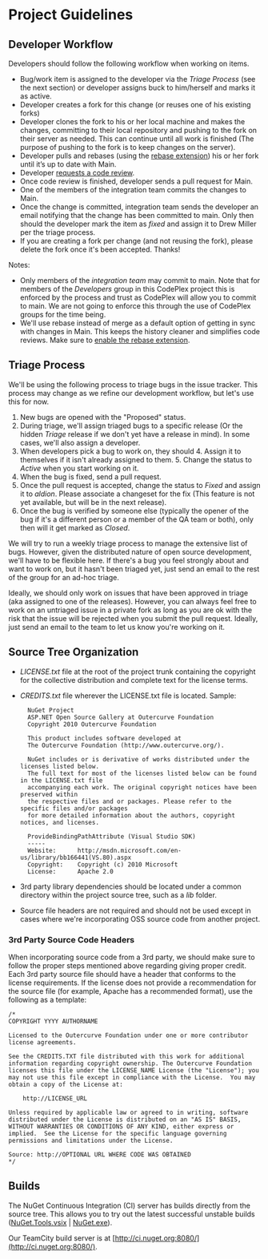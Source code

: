 ﻿# Project Guidelines

## Developer Workflow

Developers should follow the following workflow when working on items.

* Bug/work item is assigned to the developer via the *Triage Process* (see the next section) or developer assigns buck to him/herself and marks it as active. 
* Developer creates a fork for this change (or reuses one of his existing forks) 
* Developer clones the fork to his or her local machine and makes the changes, committing to their local repository and pushing to the fork on their server as needed. This can continue until all work is finished (The purpose of pushing to the fork is to keep changes on the server). 
* Developer pulls and rebases (using the <a title="Rebase Extension" href="http://hgtip.com/tips/advanced/2010-02-11-merging-mq-patches-with-rebase/">rebase extension</a>) his or her fork until it&rsquo;s up to date with Main. 
* Developer [requests a code review](Code-Reviews). 
* Once code review is finished, developer sends a pull request for Main. 
* One of the members of the integration team commits the changes to Main. 
* Once the change is committed, integration team sends the developer an email notifying that the change has been committed to main. 
Only then should the developer mark the item as *fixed* and assign it to Drew Miller per the triage process. 
* If you are creating a fork per change (and not reusing the fork), please delete the fork once it's been accepted. Thanks! 

Notes:

* Only members of the *integration team* may commit to main. Note that for members of the *Developers* group in this 
CodePlex project this is enforced by the process and trust as CodePlex will allow you to commit to main. We are not going to 
enforce this through the use of CodePlex groups for the time being. 
* We'll use rebase instead of merge as a default option of getting in sync with changes in Main. This keeps the history 
cleaner and simplifies code reviews. Make sure to 
<a title="Enable the rebase extension" href="http://hgtip.com/tips/advanced/2010-02-11-merging-mq-patches-with-rebase/">enable 
the rebase extension</a>. 

## Triage Process

We'll be using the following process to triage bugs in the issue tracker. This process may change as we refine our development workflow, but let's use this for now.

1. New bugs are opened with the "Proposed" status. 
2. During triage, we'll assign triaged bugs to a specific release (Or the hidden *Triage* release if we don't yet have a release in mind). In some cases, we'll also assign a developer. 
3. When developers pick a bug to work on, they should
    4. Assign it to themselves if it isn't already assigned to them. 
    5. Change the status to *Active* when you start working on it. 
1. When the bug is fixed, send a pull request. 
2. Once the pull request is accepted, change the status to *Fixed* and assign it to *aldion*. Please associate a changeset for the fix (This feature is not yet available, but will be in the next release).&nbsp; 
3. Once the bug is verified by someone else (typically the opener of the bug if it's a different person 
or a member of the QA team or both), only then will it get marked as *Closed*.

We will try to run a weekly triage process to manage the extensive list of bugs. 
However, given the distributed nature of open source development, we'll have to be flexible here. 
If there's a bug you feel strongly about and want to work on, but it hasn't been triaged yet, 
just send an email to the rest of the group for an ad-hoc triage.

Ideally, we should only work on issues that have been approved in triage (aka assigned to one of the releases). 
However, you can always feel free to work on an untriaged issue in a private fork as long as you are ok with the risk 
that the issue will be rejected when you submit the pull request. Ideally, 
just send an email to the team to let us know you're working on it.

## Source Tree Organization

* *LICENSE.txt* file at the root of the project trunk containing the copyright for the collective distribution and complete text for the license terms. 
* *CREDITS.txt* file wherever the LICENSE.txt file is located. Sample:

        NuGet Project
        ASP.NET Open Source Gallery at Outercurve Foundation
        Copyright 2010 Outercurve Foundation

        This product includes software developed at
        The Outercurve Foundation (http://www.outercurve.org/).

        NuGet includes or is derivative of works distributed under the licenses listed below. 
        The full text for most of the licenses listed below can be found in the LICENSE.txt file 
        accompanying each work. The original copyright notices have been preserved within 
        the respective files and or packages. Please refer to the specific files and/or packages 
        for more detailed information about the authors, copyright notices, and licenses.

        ProvideBindingPathAttribute (Visual Studio SDK)
        ----- 
        Website:      http://msdn.microsoft.com/en-us/library/bb166441(VS.80).aspx 
        Copyright:    Copyright (c) 2010 Microsoft
        License:      Apache 2.0

* 3rd party library dependencies should be located under a common directory within the project source tree, such as a *lib* folder. 
* Source file headers are not required and should not be used except in cases where we're incorporating OSS source code from another project. 

### 3rd Party Source Code Headers

When incorporating source code from a 3rd party, we should make sure to follow the proper steps mentioned above regarding giving proper credit. Each 3rd party source file should have a header that conforms to the license requirements. If the license does not provide a recommendation for the source file (for example, Apache has a recommended format), use the following as a template:

    /*
    COPYRIGHT YYYY AUTHORNAME

    Licensed to the Outercurve Foundation under one or more contributor license agreements.

    See the CREDITS.TXT file distributed with this work for additional information regarding copyright ownership. The Outercurve Foundation licenses this file under the LICENSE_NAME License (the "License"); you may not use this file except in compliance with the License.  You may obtain a copy of the License at:

        http://LICENSE_URL

    Unless required by applicable law or agreed to in writing, software distributed under the License is distributed on an "AS IS" BASIS, WITHOUT WARRANTIES OR CONDITIONS OF ANY KIND, either express or implied.  See the License for the specific language governing permissions and limitations under the License.

    Source: http://OPTIONAL URL WHERE CODE WAS OBTAINED
    */

## Builds

The NuGet Continuous Integration (CI) server has builds directly from the source tree. 
This allows you to try out the latest successful unstable builds 
([NuGet.Tools.vsix](http://ci.nuget.org:8080/guestAuth/repository/download/bt4/.lastSuccessful/VisualStudioAddIn/NuGet.Tools.vsix)
|
[NuGet.exe](http://ci.nuget.org:8080/guestAuth/repository/download/bt4/.lastSuccessful/Console/NuGet.exe)).

Our TeamCity build server is at [http://ci.nuget.org:8080/](http://ci.nuget.org:8080/).
